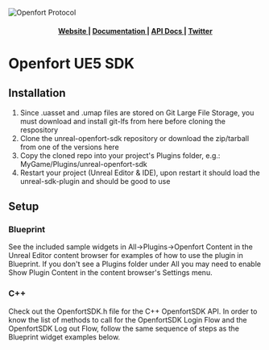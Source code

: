![Openfort Protocol][banner-image]

<div align="center">
  <h4>
    <a href="https://www.openfort.xyz/">
      Website
    </a>
    <span> | </span>
    <a href="https://www.openfort.xyz/docs">
      Documentation
    </a>
    <span> | </span>
    <a href="https://www.openfort.xyz/docs/api">
      API Docs
    </a>
    <span> | </span>
    <a href="https://twitter.com/openfortxyz">
      Twitter
    </a>
  </h4>
</div>

[banner-image]: https://blog-cms.openfort.xyz/uploads/2_42c1d6f4d9.png

# Openfort UE5 SDK

## Installation
1. Since .uasset and .umap files are stored on Git Large File Storage, you must download and install git-lfs from here before cloning the respository
2. Clone the unreal-openfort-sdk repository or download the zip/tarball from one of the versions here
3. Copy the cloned repo into your project's Plugins folder, e.g.: MyGame/Plugins/unreal-openfort-sdk
4. Restart your project (Unreal Editor & IDE), upon restart it should load the unreal-sdk-plugin and should be good to use

## Setup
### Blueprint
See the included sample widgets in All->Plugins->Openfort Content in the Unreal Editor content browser for examples of how to use the plugin in Blueprint. If you don't see a Plugins folder under All you may need to enable Show Plugin Content in the content browser's Settings menu.

### C++
Check out the OpenfortSDK.h file for the C++ OpenfortSDK API. In order to know the list of methods to call for the OpenfortSDK Login Flow and the OpenfortSDK Log out Flow, follow the same sequence of steps as the Blueprint widget examples below.


